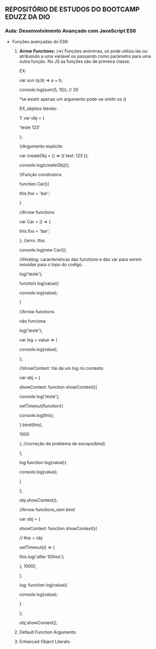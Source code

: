 ## REPOSITÓRIO DE ESTUDOS DO BOOTCAMP EDUZZ DA DIO 

### Aula: Desenvolvimento Avançado com JavaScript ES6

* Funções avançadas do ES6: 

  1. ***Arrow Functions:*** (=>) Funções anónimas, só pode utiliza-las  ou atribuindo a uma variável ou passando como parâmetro para uma outra função. No JS as funções são de primeira classe.

     EX: 

     var sun (a,b) => a + b;

     console.log(sum(5, 15)); // 20

     *se existir  apenas um argumento pode-se omitir os ()

     

     EX_objetos literais:
  
     *1*: var obj = {
  
     'teste 123'
  
     };
  
     
  
     \\\Argumento explicito
  
     var createObj = () => ({ test: 123 });
  
     console.log(createObj());
  
     
  
     \\\Função construtora
  
     function Car(){
  
     this.foo = 'bar';
  
     }
  
     //Arrow functions
  
     var Car = () => {
  
     this.foo = 'bar';
  
     }; //erro. this.
  
     console.log(new Car());
  
     
  
     //Hosting: caracteristicas das functions e das var para serem movidas para o topo do codigo.
  
     log('teste');
  
     function log(value){
  
     console.log(value);
  
     }
  
     //Arrow functions
  
     não funciona
  
     log('teste');
  
     var log = value => {
  
     console.log(value);
  
     };
  
     //showContext: Vai da um log no contexto
  
     var obj = {
  
     showContext: function showContext(){
  
     console.log('teste');
  
     setTimeout(function){
  
     console.log(this);
  
     }.bind(this),
  
     1000
  
     ); //correção de problema de escopo(bind).
  
     },
  
     log function log(value){
  
     console.log(value);
  
     }
  
     };
  
     obj.showContext(); 
  
     //Arrow functions_sem bind
  
     var obj = {
  
     showContext: function showContext(){
  
     // this = obj
  
     setTimeout(() => {
  
     this.log('after 100ms');
  
     }, 1000);
  
     },
  
     log: function log(value){
  
     console.log(value);
  
     }
  
     };
  
     obj.showContext();
  
  2. Default Function Arguments:
  
  3. Enhanced Object Literals:

